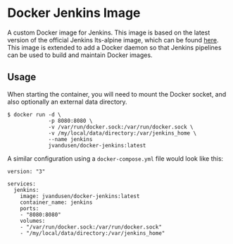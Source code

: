 # Docker Jenkins Image

A custom Docker image for Jenkins. This image is based on the latest version of the official Jenkins lts-alpine image,
which can be found [here](https://hub.docker.com/r/jenkins/jenkins/). This image is extended to add a Docker daemon so that
Jenkins pipelines can be used to build and maintain Docker images.

## Usage

When starting the container, you will need to mount the Docker socket, and also optionally an external data directory.

```
$ docker run -d \
             -p 8080:8080 \
             -v /var/run/docker.sock:/var/run/docker.sock \
             -v /my/local/data/directory:/var/jenkins_home \
             --name jenkins
             jvandusen/docker-jenkins:latest
```

A similar configuration using a `docker-compose.yml` file would look like this:

```
version: "3"

services:
  jenkins:
    image: jvandusen/docker-jenkins:latest
    container_name: jenkins
    ports:
    - "8080:8080"
    volumes:
    - "/var/run/docker.sock:/var/run/docker.sock"
    - "/my/local/data/directory:/var/jenkins_home"
```
